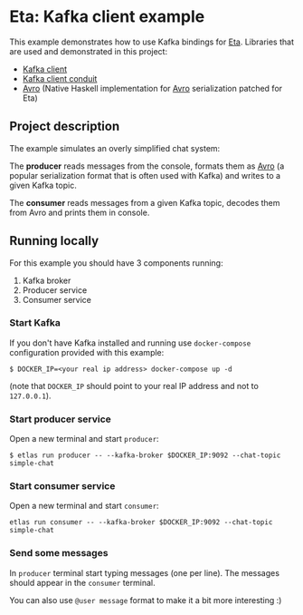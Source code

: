 # Eta: Kafka client example

This example demonstrates how to use Kafka bindings for [Eta](http://eta-lang.org).
Libraries that are used and demonstrated in this project:
- [Kafka client](https://github.com/haskell-works/eta-kafka-client)
- [Kafka client conduit](https://github.com/haskell-works/eta-kafka-conduit)
- [Avro](https://github.com/haskell-works/hw-haskell-avro) (Native Haskell implementation for [Avro](https://avro.apache.org/docs/current/) serialization patched for Eta)

## Project description

The example simulates an overly simplified chat system:

The **producer** reads messages from the console, formats them as [Avro](https://avro.apache.org/docs/current/) (a popular serialization format that is often used with Kafka) and writes to a given Kafka topic.

The **consumer** reads messages from a given Kafka topic, decodes them from Avro and prints them in console.

## Running locally
For this example you should have 3 components running:
1. Kafka broker
2. Producer service
2. Consumer service

### Start Kafka
If you don't have Kafka installed and running use `docker-compose` configuration provided with this example:

```
$ DOCKER_IP=<your real ip address> docker-compose up -d
```

(note that `DOCKER_IP` should point to your real IP address and not to `127.0.0.1`).

### Start producer service
Open a new terminal and start `producer`:

```
$ etlas run producer -- --kafka-broker $DOCKER_IP:9092 --chat-topic simple-chat
```

### Start consumer service
Open a new terminal and start `consumer`:

```
etlas run consumer -- --kafka-broker $DOCKER_IP:9092 --chat-topic simple-chat
```

### Send some messages
In `producer` terminal start typing messages (one per line). The messages should appear in the `consumer` terminal.

You can also use `@user message` format to make it a bit more interesting :)